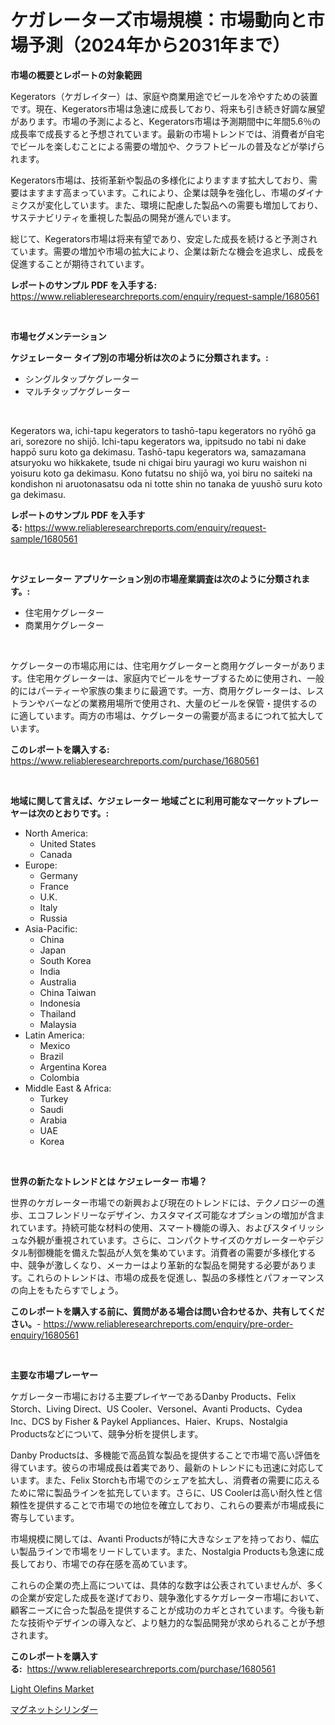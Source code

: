 <p><h1>ケガレーターズ市場規模：市場動向と市場予測（2024年から2031年まで）</h1></p><p><strong>市場の概要とレポートの対象範囲</strong></p>
<p><p>Kegerators（ケガレイター）は、家庭や商業用途でビールを冷やすための装置です。現在、Kegerators市場は急速に成長しており、将来も引き続き好調な展望があります。市場の予測によると、Kegerators市場は予測期間中に年間5.6％の成長率で成長すると予想されています。最新の市場トレンドでは、消費者が自宅でビールを楽しむことによる需要の増加や、クラフトビールの普及などが挙げられます。 </p><p>Kegerators市場は、技術革新や製品の多様化によりますます拡大しており、需要はますます高まっています。これにより、企業は競争を強化し、市場のダイナミクスが変化しています。また、環境に配慮した製品への需要も増加しており、サステナビリティを重視した製品の開発が進んでいます。</p><p>総じて、Kegerators市場は将来有望であり、安定した成長を続けると予測されています。需要の増加や市場の拡大により、企業は新たな機会を追求し、成長を促進することが期待されています。</p></p>
<p><strong>レポートのサンプル PDF を入手する:</strong> <a href="https://www.reliableresearchreports.com/enquiry/request-sample/1680561">https://www.reliableresearchreports.com/enquiry/request-sample/1680561</a></p>
<p>&nbsp;</p>
<p><strong>市場セグメンテーション</strong></p>
<p><strong>ケジェレーター タイプ別の市場分析は次のように分類されます。:</strong></p>
<p><ul><li>シングルタップケグレーター</li><li>マルチタップケグレーター</li></ul></p>
<p>&nbsp;</p>
<p><p>Kegerators wa, ichi-tapu kegerators to tashō-tapu kegerators no ryōhō ga ari, sorezore no shijō. Ichi-tapu kegerators wa, ippitsudo no tabi ni dake happō suru koto ga dekimasu. Tashō-tapu kegerators wa, samazamana atsuryoku wo hikkakete, tsude ni chigai biru yauragi wo kuru waishon ni yoisuru koto ga dekimasu. Kono futatsu no shijō wa, yoi biru no saiteki na kondishon ni aruotonasatsu oda ni totte shin no tanaka de yuushō suru koto ga dekimasu.</p></p>
<p><strong>レポートのサンプル PDF を入手する:</strong>&nbsp;<a href="https://www.reliableresearchreports.com/enquiry/request-sample/1680561">https://www.reliableresearchreports.com/enquiry/request-sample/1680561</a></p>
<p>&nbsp;</p>
<p><strong> ケジェレーター アプリケーション別の市場産業調査は次のように分類されます。:</strong></p>
<p><ul><li>住宅用ケグレーター</li><li>商業用ケグレーター</li></ul></p>
<p>&nbsp;</p>
<p><p>ケグレーターの市場応用には、住宅用ケグレーターと商用ケグレーターがあります。住宅用ケグレーターは、家庭内でビールをサーブするために使用され、一般的にはパーティーや家族の集まりに最適です。一方、商用ケグレーターは、レストランやバーなどの業務用場所で使用され、大量のビールを保管・提供するのに適しています。両方の市場は、ケグレーターの需要が高まるにつれて拡大しています。</p></p>
<p><strong>このレポートを購入する:</strong>&nbsp; <a href="https://www.reliableresearchreports.com/purchase/1680561">https://www.reliableresearchreports.com/purchase/1680561</a></p>
<p>&nbsp;</p>
<p><strong>地域に関して言えば、ケジェレーター 地域ごとに利用可能なマーケットプレーヤーは次のとおりです。:</strong></p>
<p><ul>
    <li>
        North America:
        <ul>
            <li>United States</li>
            <li>Canada</li>
        </ul>
    </li>
    <li>
        Europe:
        <ul>
            <li>Germany</li>
            <li>France</li>
            <li>U.K.</li>
            <li>Italy</li>
            <li>Russia</li>
        </ul>
    </li>
    <li>
        Asia-Pacific:
        <ul>
            <li>China</li>
            <li>Japan</li>
            <li>South Korea</li>
            <li>India</li>
            <li>Australia</li>
            <li>China Taiwan</li>
            <li>Indonesia</li>
            <li>Thailand</li>
            <li>Malaysia</li>
        </ul>
    </li>
    <li>
        Latin America:
        <ul>
            <li>Mexico</li>
            <li>Brazil</li>
            <li>Argentina Korea</li>
            <li>Colombia</li>
        </ul>
    </li>
    <li>
        Middle East & Africa:
        <ul>
            <li>Turkey</li>
            <li>Saudi</li>
            <li>Arabia</li>
            <li>UAE</li>
            <li>Korea</li>
        </ul>
    </li>
    </ul></p>
<p>&nbsp;</p>
<p><strong>世界の新たなトレンドとは ケジェレーター 市場？</strong></p>
<p><p>世界のケガレーター市場での新興および現在のトレンドには、テクノロジーの進歩、エコフレンドリーなデザイン、カスタマイズ可能なオプションの増加が含まれています。持続可能な材料の使用、スマート機能の導入、およびスタイリッシュな外観が重視されています。さらに、コンパクトサイズのケガレーターやデジタル制御機能を備えた製品が人気を集めています。消費者の需要が多様化する中、競争が激しくなり、メーカーはより革新的な製品を開発する必要があります。これらのトレンドは、市場の成長を促進し、製品の多様性とパフォーマンスの向上をもたらすでしょう。</p></p>
<p><strong>このレポートを購入する前に、質問がある場合は問い合わせるか、共有してください。</strong>- <a href="https://www.reliableresearchreports.com/enquiry/pre-order-enquiry/1680561">https://www.reliableresearchreports.com/enquiry/pre-order-enquiry/1680561</a></p>
<p>&nbsp;</p>
<p><strong>主要な市場プレーヤー</strong></p>
<p><p>ケガレーター市場における主要プレイヤーであるDanby Products、Felix Storch、Living Direct、US Cooler、Versonel、Avanti Products、Cydea Inc、DCS by Fisher & Paykel Appliances、Haier、Krups、Nostalgia Productsなどについて、競争分析を提供します。</p><p>Danby Productsは、多機能で高品質な製品を提供することで市場で高い評価を得ています。彼らの市場成長は着実であり、最新のトレンドにも迅速に対応しています。また、Felix Storchも市場でのシェアを拡大し、消費者の需要に応えるために常に製品ラインを拡充しています。さらに、US Coolerは高い耐久性と信頼性を提供することで市場での地位を確立しており、これらの要素が市場成長に寄与しています。</p><p>市場規模に関しては、Avanti Productsが特に大きなシェアを持っており、幅広い製品ラインで市場をリードしています。また、Nostalgia Productsも急速に成長しており、市場での存在感を高めています。</p><p>これらの企業の売上高については、具体的な数字は公表されていませんが、多くの企業が安定した成長を遂げており、競争激化するケガレーター市場において、顧客ニーズに合った製品を提供することが成功のカギとされています。今後も新たな技術やデザインの導入など、より魅力的な製品開発が求められることが予想されます。</p></p>
<p><strong>このレポートを購入する:</strong>&nbsp;&nbsp;<a href="https://www.reliableresearchreports.com/purchase/1680561">https://www.reliableresearchreports.com/purchase/1680561</a></p>
<p><p><a href="https://changeable-paste-463.notion.site/Light-Olefins-Market-Size-Share-Trends-Analysis-Report-By-Application-Regional-Outlook-Competit-2775ee5bd06842c78f98c19abd9e20bd">Light Olefins Market</a></p><p><a href="https://medium.com/@shawnsmihv6/%E7%A3%81%E6%B0%97%E3%82%B7%E3%83%AA%E3%83%B3%E3%83%80%E3%83%BC%E5%B8%82%E5%A0%B4-2021%E5%B9%B4%E3%81%BE%E3%81%A7%E3%81%AE%E3%83%88%E3%83%AC%E3%83%B3%E3%83%89-%E4%BA%88%E6%B8%AC-%E7%AB%B6%E4%BA%89%E5%88%86%E6%9E%90-f6c2908f0705">マグネットシリンダー</a></p></p>